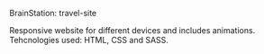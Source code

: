 BrainStation: travel-site  

Responsive website for different devices and includes animations. Tehcnologies used: HTML, CSS and SASS. 
